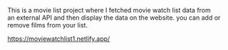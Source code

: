 This is a movie list project where I fetched movie watch list data from          
an external API and then display the data on the website. you can add or remove films from your list.                                                                                                                              
  
https://moviewatchlist1.netlify.app/      

